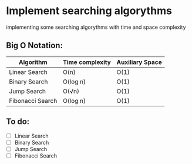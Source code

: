 # Implement searching algorythms

implementing some searching algorythms with time and space complexity

## Big O Notation:

| Algorithm        | Time complexity | Auxiliary Space |
| ---------------- | --------------- | --------------- |
| Linear Search    | O(n)            | O(1)            |
| Binary Search    | O(log n)        | O(1)            |
| Jump Search      | O(√n)           | O(1)            |
| Fibonacci Search | O(log n)        | O(1)            |

## To do:

- [ ] Linear Search
- [ ] Binary Search
- [ ] Jump Search
- [ ] Fibonacci Search
